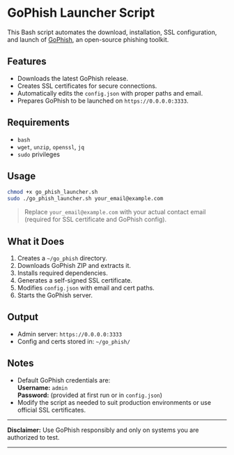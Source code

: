 # GoPhish Launcher Script

This Bash script automates the download, installation, SSL configuration, and launch of [GoPhish](https://github.com/gophish/gophish), an open-source phishing toolkit.

## Features

- Downloads the latest GoPhish release.
- Creates SSL certificates for secure connections.
- Automatically edits the `config.json` with proper paths and email.
- Prepares GoPhish to be launched on `https://0.0.0.0:3333`.

## Requirements

- `bash`
- `wget`, `unzip`, `openssl`, `jq`
- `sudo` privileges

## Usage

```bash
chmod +x go_phish_launcher.sh
sudo ./go_phish_launcher.sh your_email@example.com
```

> Replace `your_email@example.com` with your actual contact email (required for SSL certificate and GoPhish config).

## What it Does

1. Creates a `~/go_phish` directory.
2. Downloads GoPhish ZIP and extracts it.
3. Installs required dependencies.
4. Generates a self-signed SSL certificate.
5. Modifies `config.json` with email and cert paths.
6. Starts the GoPhish server.

## Output

- Admin server: `https://0.0.0.0:3333`
- Config and certs stored in: `~/go_phish/`

## Notes

- Default GoPhish credentials are:  
  **Username:** `admin`  
  **Password:** (provided at first run or in `config.json`)
- Modify the script as needed to suit production environments or use official SSL certificates.

---

**Disclaimer:** Use GoPhish responsibly and only on systems you are authorized to test.
****

